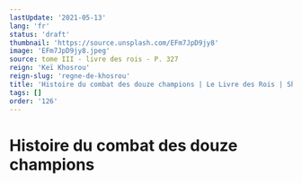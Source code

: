 ```yaml
---
lastUpdate: '2021-05-13'
lang: 'fr'
status: 'draft'
thumbnail: 'https://source.unsplash.com/EFm7JpD9jy8'
image: 'EFm7JpD9jy8.jpeg'
source: tome III - livre des rois - P. 327
reign: 'Keï Khosrou'
reign-slug: 'regne-de-khosrou'
title: 'Histoire du combat des douze champions | Le Livre des Rois | Shâhnâmeh'
tags: []
order: '126'
---
```


<!-- LTeX: language=fr -->

# Histoire du combat des douze champions 
